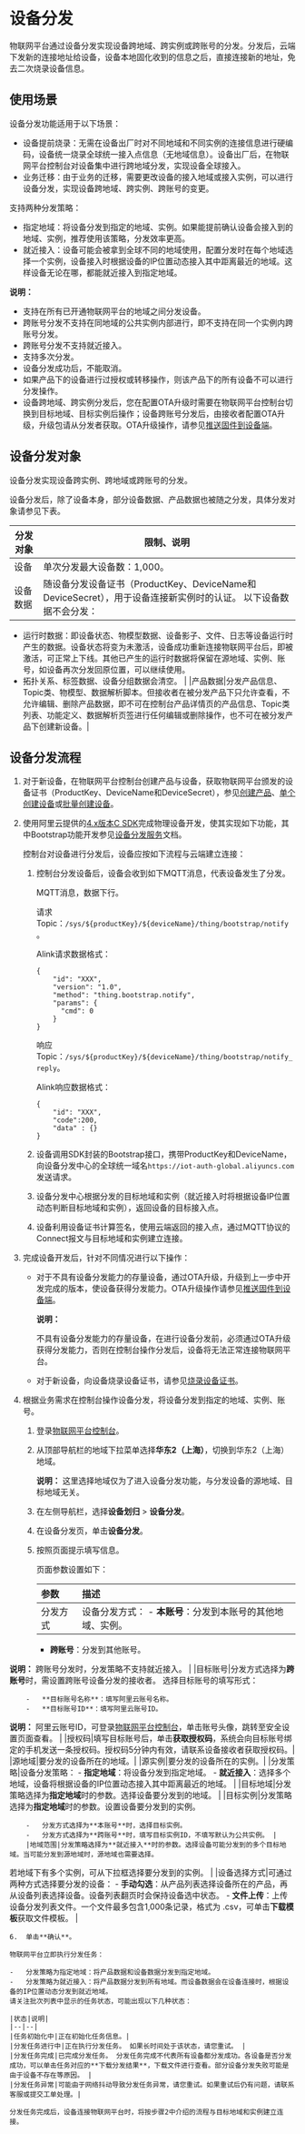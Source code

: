 # 设备分发

物联网平台通过设备分发实现设备跨地域、跨实例或跨账号的分发。分发后，云端下发新的连接地址给设备，设备本地固化收到的信息之后，直接连接新的地址，免去二次烧录设备信息。

## 使用场景

设备分发功能适用于以下场景：

-   设备提前烧录：无需在设备出厂时对不同地域和不同实例的连接信息进行硬编码，设备统一烧录全球统一接入点信息（无地域信息）。设备出厂后，在物联网平台控制台对设备集中进行跨地域分发，实现设备全球接入。
-   业务迁移：由于业务的迁移，需要更改设备的接入地域或接入实例，可以进行设备分发，实现设备跨地域、跨实例、跨账号的变更。

支持两种分发策略：

-   指定地域：将设备分发到指定的地域、实例。如果能提前确认设备会接入到的地域、实例，推荐使用该策略，分发效率更高。
-   就近接入：设备可能会被拿到全球不同的地域使用，配置分发时在每个地域选择一个实例，设备接入时根据设备的IP位置动态接入其中距离最近的地域。这样设备无论在哪，都能就近接入到指定地域。

**说明：**

-   支持在所有已开通物联网平台的地域之间分发设备。
-   跨账号分发不支持在同地域的公共实例内部进行，即不支持在同一个实例内跨账号分发。
-   跨账号分发不支持就近接入。
-   支持多次分发。
-   设备分发成功后，不能取消。
-   如果产品下的设备进行过授权或转移操作，则该产品下的所有设备不可以进行分发操作。
-   设备跨地域、跨实例分发后，您在配置OTA升级时需要在物联网平台控制台切换到目标地域、目标实例后操作；设备跨账号分发后，由接收者配置OTA升级，升级包请从分发者获取。OTA升级操作，请参见[推送固件到设备端](/cn.zh-CN/监控运维/固件升级/推送固件到设备端.md)。

## 设备分发对象

设备分发实现设备跨实例、跨地域或跨账号的分发。

设备分发后，除了设备本身，部分设备数据、产品数据也被随之分发，具体分发对象请参见下表。

|分发对象|限制、说明|
|----|-----|
|设备|单次分发最大设备数：1,000。|
|设备数据|随设备分发设备证书（ProductKey、DeviceName和DeviceSecret），用于设备连接新实例时的认证。 以下设备数据不会分发：

-   运行时数据：即设备状态、物模型数据、设备影子、文件、日志等设备运行时产生的数据。设备状态将变为未激活，设备成功重新连接物联网平台后，即被激活，可正常上下线。其他已产生的运行时数据将保留在源地域、实例、账号，如设备再次分发回原位置，可以继续使用。
-   拓扑关系、标签数据、设备分组数据会清空。 |
|产品数据|分发产品信息、Topic类、物模型、数据解析脚本。但接收者在被分发产品下只允许查看，不允许编辑、删除产品数据，即不可在控制台产品详情页的产品信息、Topic类列表、功能定义、数据解析页签进行任何编辑或删除操作，也不可在被分发产品下创建新设备。|

## 设备分发流程

1.  对于新设备，在物联网平台控制台创建产品与设备，获取物联网平台颁发的设备证书（ProductKey、DeviceName和DeviceSecret），参见[创建产品](/cn.zh-CN/设备接入/创建产品.md)、[单个创建设备](/cn.zh-CN/设备接入/创建设备/单个创建设备.md)或[批量创建设备](/cn.zh-CN/设备接入/创建设备/批量创建设备.md)。

2.  使用阿里云提供的[4.x版本C SDK]()完成物理设备开发，使其实现如下功能，其中Bootstrap功能开发参见[设备分发服务]()文档。

    控制台对设备进行分发后，设备应按如下流程与云端建立连接：

    1.  控制台分发设备后，设备会收到如下MQTT消息，代表设备发生了分发。

        MQTT消息，数据下行。

        请求Topic：`/sys/${productKey}/${deviceName}/thing/bootstrap/notify`。

        Alink请求数据格式：

        ```
        {
            "id": "XXX",
            "version": "1.0", 
            "method": "thing.bootstrap.notify", 
            "params": {
              "cmd": 0
            }
        }
        ```

        响应Topic：`/sys/${productKey}/${deviceName}/thing/bootstrap/notify_reply`。

        Alink响应数据格式：

        ```
        {
            "id": "XXX",
            "code":200,
            "data" : {}
        }
        ```

    2.  设备调用SDK封装的Bootstrap接口，携带ProductKey和DeviceName，向设备分发中心的全球统一域名`https://iot-auth-global.aliyuncs.com`发送请求。
    3.  设备分发中心根据分发的目标地域和实例（就近接入时将根据设备IP位置动态判断目标地域和实例），返回设备的目标接入点。
    4.  设备利用设备证书计算签名，使用云端返回的接入点，通过MQTT协议的Connect报文与目标地域和实例建立连接。
3.  完成设备开发后，针对不同情况进行以下操作：

    -   对于不具有设备分发能力的存量设备，通过OTA升级，升级到上一步中开发完成的版本，使设备获得分发能力。OTA升级操作请参见[推送固件到设备端](/cn.zh-CN/监控运维/固件升级/推送固件到设备端.md)。

        **说明：**

        不具有设备分发能力的存量设备，在进行设备分发前，必须通过OTA升级获得分发能力，否则在控制台操作分发后，设备将无法正常连接物联网平台。

    -   对于新设备，向设备烧录设备证书，请参见[烧录设备证书](/cn.zh-CN/设备接入/设备获取设备证书/概述.md)。
4.  根据业务需求在控制台操作设备分发，将设备分发到指定的地域、实例、账号。

    1.  登录[物联网平台控制台](https://iot.console.aliyun.com/)。

    2.  从顶部导航栏的地域下拉菜单选择**华东2（上海）**，切换到华东2（上海）地域。

        **说明：** 这里选择地域仅为了进入设备分发功能，与分发设备的源地域、目标地域无关。

    3.  在左侧导航栏，选择**设备划归** \> **设备分发**。

    4.  在设备分发页，单击**设备分发**。

    5.  按照页面提示填写信息。

        页面参数设置如下：

        |参数|描述|
        |:-|:-|
        |分发方式|设备分发方式：         -   **本账号**：分发到本账号的其他地域、实例。
        -   **跨账号**：分发到其他账号。

**说明：** 跨账号分发时，分发策略不支持就近接入。 |
        |目标账号|分发方式选择为**跨账号**时，需设置跨账号设备分发的接收者。 选择目标账号的填写形式：

        -   **目标账号名称**：填写阿里云账号名称。
        -   **目标账号ID**：填写阿里云账号ID。
**说明：** 阿里云账号ID，可登录[物联网平台控制台](https://iot.console.aliyun.com/)，单击账号头像，跳转至安全设置页面查看。 |
        |授权码|填写目标账号后，单击**获取授权码**，系统会向目标账号绑定的手机发送一条授权码。授权码5分钟内有效，请联系设备接收者获取授权码。|
        |源地域|要分发的设备所在的地域。|
        |源实例|要分发的设备所在的实例。|
        |分发策略|设备分发策略：        -   **指定地域**：将设备分发到指定地域。
        -   **就近接入**：选择多个地域，设备将根据设备的IP位置动态接入其中距离最近的地域。 |
        |目标地域|分发策略选择为**指定地域**时的参数。选择设备要分发到的地域。 |
        |目标实例|分发策略选择为**指定地域**时的参数。设置设备要分发到的实例。

        -   分发方式选择为**本账号**时，选择目标实例。
        -   分发方式选择为**跨账号**时，填写目标实例ID，不填写默认为公共实例。 |
        |地域范围|分发策略选择为**就近接入**时的参数。选择设备可能分发到的多个目标地域。当可能分发到源地域时，源地域也需要选择。

若地域下有多个实例，可从下拉框选择要分发到的实例。 |
        |设备选择方式|可通过两种方式选择要分发的设备：         -   **手动勾选**：从产品列表选择设备所在的产品，再从设备列表选择设备。设备列表翻页时会保持设备选中状态。
        -   **文件上传**：上传设备分发列表文件。一个文件最多包含1,000条记录，格式为 .csv，可单击**下载模板**获取文件模板。 |

    6.  单击**确认**。

    物联网平台立即执行分发任务：

    -   分发策略为指定地域：将产品数据和设备数据分发到指定地域。
    -   分发策略为就近接入：将产品数据分发到所有地域。而设备数据会在设备连接时，根据设备的IP位置动态分发到就近地域。
    请关注批次列表中显示的任务状态，可能出现以下几种状态：

    |状态|说明|
    |--|--|
    |任务初始化中|正在初始化任务信息。|
    |分发任务进行中|正在执行分发任务。 如果长时间处于该状态，请您重试。 |
    |分发任务完成|已完成分发任务。 分发任务完成不代表所有设备都分发成功。各设备是否分发成功，可以单击任务对应的**下载分发结果**，下载文件进行查看。部分设备分发失败可能是由于设备不存在等原因。 |
    |分发任务异常|可能由于网络抖动导致分发任务异常，请您重试。如果重试后仍有问题，请联系客服或提交工单处理。|

    分发任务完成后，设备连接物联网平台时，将按步骤2中介绍的流程与目标地域和实例建立连接。


